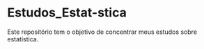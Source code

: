 # Estudos_Estat-stica
Este repositório tem o objetivo de concentrar meus estudos sobre estatística.
